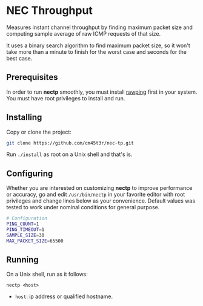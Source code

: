 NEC Throughput
==============
Measures instant channel throughput by finding maximum packet size and computing sample average of raw ICMP requests of that size.

It uses a binary search algorithm to find maximum packet size, so it won't take more than a minute to finish for the worst case and seconds for the best case.

Prerequisites
-------------
In order to run <b>nectp</b> smoothly, you must install [rawping](https://github.com/cm45t3r/rawping) first in your system. You must have root privileges to install and run.

Installing
----------
Copy or clone the project:
```bash
git clone https://github.com/cm45t3r/nec-tp.git
```
Run `./install` as root on a Unix shell and that's is.

Configuring
-----------
Whether you are interested on customizing <b>nectp</b> to improve performance or accuracy, go and edit `/usr/bin/nectp` in your favorite editor with root privileges and change lines below as your convenience. Default values was tested to work under nominal conditions for general purpose.

```bash
# Configuration
PING_COUNT=1
PING_TIMEOUT=1
SAMPLE_SIZE=30
MAX_PACKET_SIZE=65500
```
Running
-------
On a Unix shell, run as it follows:

`nectp <host>`

- `host`: ip address or qualified hostname.
